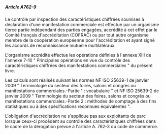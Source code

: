 ##### Article A762-9

Le contrôle par inspection des caractéristiques chiffrées soumises à déclaration d'une manifestation commerciale est effectué par un organisme tierce partie indépendant des parties engagées, accrédité à cet effet par le Comité français d'accréditation (COFRAC) ou par tout autre organisme membre de la coopération européenne pour l'accréditation et ayant signé les accords de reconnaissance mutuelle multilatéraux.

L'organisme accrédité effectue les opérations définies à l'annexe XIII de l'annexe 7-10 " Principales opérations en vue du contrôle des caractéristiques chiffrées des manifestations commerciales " du présent livre.

Les calculs sont réalisés suivant les normes NF ISO 25639-1 de janvier 2009 " Terminologie du secteur des foires, salons et congrès ou manifestations commerciales.-Partie 1 : vocabulaire " et NF ISO 25639-2 de janvier 2009 " Terminologie du secteur des foires, salons et congrès ou manifestations commerciales.-Partie 2 : méthodes de comptage à des fins statistiques ou à des spécifications reconnues équivalentes ".

L'obligation d'accréditation ne s'applique pas aux exploitants de parc lorsque ceux-ci procèdent au contrôle des caractéristiques chiffrées dans le cadre de la dérogation prévue à l'article A. 762-3 du code de commerce.

